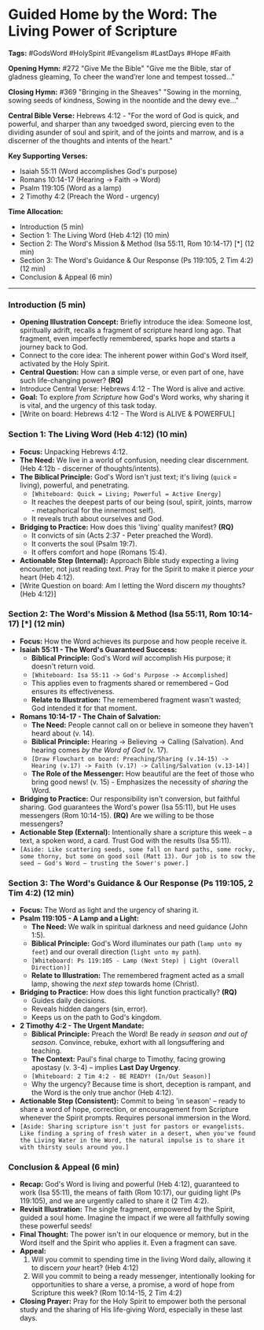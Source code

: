 # Guided Home by the Word: The Living Power of Scripture

**Tags:** #GodsWord #HolySpirit #Evangelism #LastDays #Hope #Faith

**Opening Hymn:** #272 "Give Me the Bible" "Give me the Bible, star of gladness
gleaming, To cheer the wand’rer lone and tempest tossed..."

**Closing Hymn:** #369 "Bringing in the Sheaves" "Sowing in the morning, sowing
seeds of kindness, Sowing in the noontide and the dewy eve..."

**Central Bible Verse:** Hebrews 4:12 - "For the word of God is quick, and
powerful, and sharper than any twoedged sword, piercing even to the dividing
asunder of soul and spirit, and of the joints and marrow, and is a discerner of
the thoughts and intents of the heart."

**Key Supporting Verses:**

- Isaiah 55:11 (Word accomplishes God's purpose)
- Romans 10:14-17 (Hearing -> Faith -> Word)
- Psalm 119:105 (Word as a lamp)
- 2 Timothy 4:2 (Preach the Word - urgency)

**Time Allocation:**

- Introduction (5 min)
- Section 1: The Living Word (Heb 4:12) (10 min)
- Section 2: The Word's Mission & Method (Isa 55:11, Rom 10:14-17) [*] (12 min)
- Section 3: The Word's Guidance & Our Response (Ps 119:105, 2 Tim 4:2) (12 min)
- Conclusion & Appeal (6 min)

---

### Introduction (5 min)

- **Opening Illustration Concept:** Briefly introduce the idea: Someone lost,
  spiritually adrift, recalls a fragment of scripture heard long ago. That
  fragment, even imperfectly remembered, sparks hope and starts a journey back
  to God.
- Connect to the core idea: The inherent power within God's Word itself,
  activated by the Holy Spirit.
- **Central Question:** How can a simple verse, or even part of one, have such
  life-changing power? **(RQ)**
- Introduce Central Verse: Hebrews 4:12 - The Word is alive and active.
- **Goal:** To explore _from Scripture_ how God's Word works, why sharing it is
  vital, and the urgency of this task today.
- [Write on board: Hebrews 4:12 - The Word is ALIVE & POWERFUL]

### Section 1: The Living Word (Heb 4:12) (10 min)

- **Focus:** Unpacking Hebrews 4:12.
- **The Need:** We live in a world of confusion, needing clear discernment. (Heb
  4:12b - discerner of thoughts/intents).
- **The Biblical Principle:** God's Word isn't just text; it's living (`quick` =
  living), powerful, and penetrating.
  - `[Whiteboard: Quick = Living; Powerful = Active Energy]`
  - It reaches the deepest parts of our being (soul, spirit, joints, marrow -
    metaphorical for the innermost self).
  - It reveals truth about ourselves and God.
- **Bridging to Practice:** How does this 'living' quality manifest? **(RQ)**
  - It convicts of sin (Acts 2:37 - Peter preached the Word).
  - It converts the soul (Psalm 19:7).
  - It offers comfort and hope (Romans 15:4).
- **Actionable Step (Internal):** Approach Bible study expecting a living
  encounter, not just reading text. Pray for the Spirit to make it pierce _your_
  heart (Heb 4:12).
- [Write Question on board: Am I letting the Word discern *my* thoughts? (Heb
  4:12)]

### Section 2: The Word's Mission & Method (Isa 55:11, Rom 10:14-17) [*] (12 min)

- **Focus:** How the Word achieves its purpose and how people receive it.
- **Isaiah 55:11 - The Word's Guaranteed Success:**
  - **Biblical Principle:** God's Word _will_ accomplish His purpose; it doesn't
    return void.
  - `[Whiteboard: Isa 55:11 -> God's Purpose -> Accomplished]`
  - This applies even to fragments shared or remembered – God ensures its
    effectiveness.
  - **Relate to Illustration:** The remembered fragment wasn't wasted; God
    intended it for that moment.
- **Romans 10:14-17 - The Chain of Salvation:**
  - **The Need:** People cannot call on or believe in someone they haven't heard
    about (v. 14).
  - **Biblical Principle:** Hearing -> Believing -> Calling (Salvation). And
    hearing comes _by the Word of God_ (v. 17).
  - `[Draw Flowchart on board: Preaching/Sharing (v.14-15) -> Hearing (v.17) -> Faith (v.17) -> Calling/Salvation (v.13-14)]`
  - **The Role of the Messenger:** How beautiful are the feet of those who bring
    good news! (v. 15) - Emphasizes the necessity of _sharing_ the Word.
- **Bridging to Practice:** Our responsibility isn't conversion, but faithful
  sharing. God guarantees the Word's power (Isa 55:11), but He uses messengers
  (Rom 10:14-15). **(RQ)** Are we willing to be those messengers?
- **Actionable Step (External):** Intentionally share a scripture this week – a
  text, a spoken word, a card. Trust God with the results (Isa 55:11).
- `[Aside: Like scattering seeds, some fall on hard paths, some rocky, some thorny, but some on good soil (Matt 13). Our job is to sow the seed – God's Word – trusting the Sower's power.]`

### Section 3: The Word's Guidance & Our Response (Ps 119:105, 2 Tim 4:2) (12 min)

- **Focus:** The Word as light and the urgency of sharing it.
- **Psalm 119:105 - A Lamp and a Light:**
  - **The Need:** We walk in spiritual darkness and need guidance (John 1:5).
  - **Biblical Principle:** God's Word illuminates our path
    (`lamp unto my feet`) and our overall direction (`light unto my path`).
  - `[Whiteboard: Ps 119:105 - Lamp (Next Step) | Light (Overall Direction)]`
  - **Relate to Illustration:** The remembered fragment acted as a small lamp,
    showing the _next step_ towards home (Christ).
- **Bridging to Practice:** How does this light function practically? **(RQ)**
  - Guides daily decisions.
  - Reveals hidden dangers (sin, error).
  - Keeps us on the path to God's kingdom.
- **2 Timothy 4:2 - The Urgent Mandate:**
  - **Biblical Principle:** Preach the Word! Be ready _in season and out of
    season_. Convince, rebuke, exhort with all longsuffering and teaching.
  - **The Context:** Paul's final charge to Timothy, facing growing apostasy (v.
    3-4) – implies **Last Day Urgency**.
  - `[Whiteboard: 2 Tim 4:2 - BE READY! (In/Out Season)]`
  - Why the urgency? Because time is short, deception is rampant, and the Word
    is the only true anchor (Heb 4:12).
- **Actionable Step (Consistent):** Commit to being 'in season' – ready to share
  a word of hope, correction, or encouragement from Scripture whenever the
  Spirit prompts. Requires personal immersion in the Word.
- `[Aside: Sharing scripture isn't just for pastors or evangelists. Like finding a spring of fresh water in a desert, when you've found the Living Water in the Word, the natural impulse is to share it with thirsty souls around you.]`

### Conclusion & Appeal (6 min)

- **Recap:** God's Word is living and powerful (Heb 4:12), guaranteed to work
  (Isa 55:11), the means of faith (Rom 10:17), our guiding light (Ps 119:105),
  and we are urgently called to share it (2 Tim 4:2).
- **Revisit Illustration:** The single fragment, empowered by the Spirit, guided
  a soul home. Imagine the impact if we were all faithfully sowing these
  powerful seeds!
- **Final Thought:** The power isn't in our eloquence or memory, but in the Word
  itself and the Spirit who applies it. Even a fragment can save.
- **Appeal:**
  1.  Will you commit to spending time in the living Word daily, allowing it to
      discern _your_ heart? (Heb 4:12)
  2.  Will you commit to being a ready messenger, intentionally looking for
      opportunities to share a verse, a promise, a word of hope from Scripture
      this week? (Rom 10:14-15, 2 Tim 4:2)
- **Closing Prayer:** Pray for the Holy Spirit to empower both the personal
  study and the sharing of His life-giving Word, especially in these last days.
